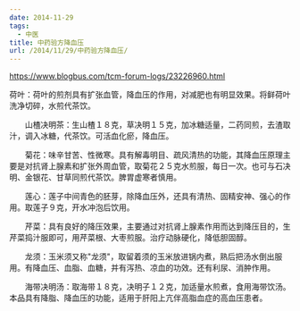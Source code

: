 ```yaml
---
date: 2014-11-29
tags:
  - 中医
title: 中药验方降血压
url: /2014/11/29/中药验方降血压/
---
```




https://www.blogbus.com/tcm-forum-logs/23226960.html



荷叶：荷叶的煎剂具有扩张血管，降血压的作用，对减肥也有明显效果。将鲜荷叶洗净切碎，水煎代茶饮。

　　山楂决明茶：生山楂１８克，草决明１５克，加冰糖适量，二药同煎，去渣取汁，调入冰糖，代茶饮。可活血化瘀，降血压。

　　菊花：味辛甘苦、性微寒。具有解毒明目、疏风清热的功能，其降血压原理主要是对抗肾上腺素和扩张外周血管，取菊花２５克水煎服，每日一次。也可与石决明、金银花、甘草同煎代茶饮。脾胃虚寒者慎用。

　　莲心：莲子中间青色的胚芽，除降血压外，还具有清热、固精安神、强心的作用。取莲子９克，开水冲泡后饮用。

　　芹菜：具有良好的降压效果，主要通过对抗肾上腺素作用而达到降压目的，生芹菜捣汁服即可，用芹菜根、大枣煎服。治疗动脉硬化，降低胆固醇。

　　龙须：玉米须又称"龙须"，取留着须的玉米放进锅内煮，熟后把汤水倒出服用。有降血压、血脂、血糖，并有泻热、凉血的功效。还有利尿、消肿作用。

　　海带决明汤：取海带１８克，决明子１２克，加适量水煎煮，食用海带饮汤。本品具有降脂、降血压的功能，适用于肝阳上亢伴高脂血症的高血压患者。
